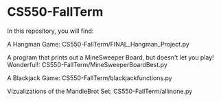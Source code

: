 # CS550-FallTerm

In this repository, you will find:

A Hangman Game: CS550-FallTerm/FINAL_Hangman_Project.py

A program that prints out a MineSweeper Board, but doesn't let you play! Wonderful!: CS550-FallTerm/MineSweeperBoardBest.py

A Blackjack Game: CS550-FallTerm/blackjackfunctions.py

Vizualizations of the MandleBrot Set: CS550-FallTerm/allinone.py
